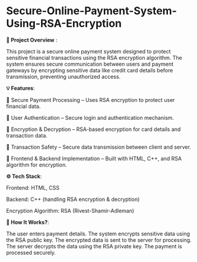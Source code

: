 # Secure-Online-Payment-System-Using-RSA-Encryption

**📌 Project Overview** :

This project is a secure online payment system designed to protect sensitive financial transactions using the RSA encryption algorithm. The system ensures secure communication between users and payment gateways by encrypting sensitive data like credit card details before transmission, preventing unauthorized access.

**💡 Features**:

🔹 Secure Payment Processing – Uses RSA encryption to protect user financial data.

🔹 User Authentication – Secure login and authentication mechanism.

🔹 Encryption & Decryption – RSA-based encryption for card details and transaction data.

🔹 Transaction Safety – Secure data transmission between client and server.

🔹 Frontend & Backend Implementation – Built with HTML, C++, and RSA algorithm for encryption.

**⚙️ Tech Stack**:

Frontend: HTML, CSS

Backend: C++ (handling RSA encryption & decryption)

Encryption Algorithm: RSA (Rivest-Shamir-Adleman)

**🔑 How It Works?**:

The user enters payment details.
The system encrypts sensitive data using the RSA public key.
The encrypted data is sent to the server for processing.
The server decrypts the data using the RSA private key.
The payment is processed securely.


